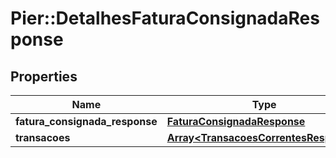 # Pier::DetalhesFaturaConsignadaResponse

## Properties
Name | Type | Description | Notes
------------ | ------------- | ------------- | -------------
**fatura_consignada_response** | [**FaturaConsignadaResponse**](FaturaConsignadaResponse.md) | {{{detalhes_fatura_consignada_response_fatura_consignada_response_value}}} | [optional] 
**transacoes** | [**Array&lt;TransacoesCorrentesResponse&gt;**](TransacoesCorrentesResponse.md) | {{{detalhes_fatura_consignada_response_transacoes_value}}} | [optional] 



